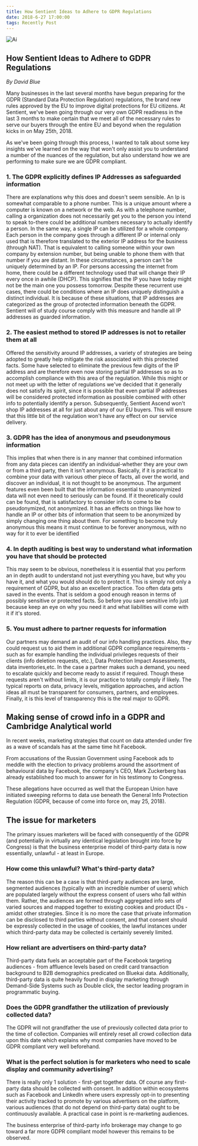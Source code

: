 ```yaml
---
title: How Sentient Ideas to Adhere to GDPR Regulations
date: 2018-6-27 17:00:00
tags: Recently Post
---
```


![Ai](/images/7.jpg)

## How Sentient Ideas to Adhere to GDPR Regulations
_By David Blue_

Many businesses in the last several months have begun preparing for the GDPR (Standard Data Protection Regulation) regulations, the brand new rules approved by the EU to improve digital protections for EU citizens. At Sentient, we've been going through our very own GDPR readiness in the last 3 months to make certain that we meet all of the necessary rules to serve our buyers through the entire EU and beyond when the regulation kicks in on May 25th, 2018.

As we've been going through this process, I wanted to talk about some key insights we've learned on the way that won't only assist you to understand a number of the nuances of the regulation, but also understand how we are performing to make sure we are GDPR compliant.

### 1. The GDPR explicitly defines IP Addresses as safeguarded information
There are explanations why this does and doesn't seem sensible. An Ip is somewhat comparable to a phone number. This is a unique amount where a computer is known on a network or the web. As with  a telephone number, calling a organization does not necessarily get you to the person you intend to speak to-there could be additional numbers necessary to actually identify a person. In the same way, a single IP can be utilized for a whole company. Each person in the company goes through a different IP or internal only used that is therefore translated to the exterior IP address for the business (through NAT). That is equivalent to calling someone within your own company by extension number, but being unable to phone them with that number  if you are distant. In these circumstances, a person can't be uniquely determined by an IP. For persons accessing the internet from home, there could be a different technology used that will change their IP every once in awhile (DHCP). This signifies that the IP you have today might not be the main one you possess tomorrow. Despite these recurrent use cases, there could be conditions where an IP does uniquely distinguish a distinct individual. It is because of these situations, that IP addresses are categorized as the group of protected information beneath the GDPR. Sentient will of study course comply with this measure and handle all IP addresses as guarded information.

### 2. The easiest method to stored IP addresses is not to retailer them at all
Offered the sensitivity around IP addresses, a variety of strategies are being adopted to greatly help mitigate the risk associated with this protected facts. Some have selected to eliminate the previous few digits of the IP address and are therefore even now storing partial IP addresses so as to accomplish compliance with this area of the regulation. While this might or not meet up with the letter of regulations we've decided that it generally does not satisfy its spirit, since it is possible that even partial IP addresses will be considered protected information as possible combined with other info to potentially identify a person. Subsequently, Sentient Ascend won't shop IP addresses at all for just about any of our EU buyers. This will ensure that this little bit of the regulation won't have any effect on our service delivery.

### 3. GDPR has the idea of anonymous and pseudonymous information
This implies that when there is in any manner that combined information from any data pieces can identify an individual-whether they are your own or from a third party, then it isn't anonymous. Basically, if it is practical to combine your data with various other piece of facts, all over the world, and discover an individual, it is not thought to be anonymous. The argument features even been built that the information essential to unanonymized data will not even need to seriously can be found. If it theoretically could can be found, that is satisfactory to consider info to come to be pseudonymized, not anonymized. It has an effects on things like how to handle an IP or other bits of information that seem to be anonymized by simply changing one thing about them. For something to become truly anonymous this means it must continue to be forever anonymous, with no way for it to ever be identified

### 4. In depth auditing is best way to understand what information you have that should be protected
This may seem to be obvious, nonetheless it is essential that you perform an in depth audit to understand not just everything you have, but why you have it, and what you would should do to  protect it. This is simply not only a requirement of GDPR, but also an excellent practice. Too often data gets saved in the events. That is seldom a good enough reason in terms of possibly sensitive or protected facts. So before you save sensitive info just because keep an eye on why you need it and what liabilities will come with it if it's stored.

### 5. You must adhere to partner requests for information
Our partners may demand an audit of our info handling practices. Also, they could request us to aid them in additional GDPR compliance requirements - such as for example handling the individual privileges requests of their clients (info deletion requests, etc.), Data Protection Impact Assessments, data inventories,etc. In the case a partner makes such a demand, you need to escalate quickly and become ready to assist if required. Though these requests aren't without limits, it is our practice to totally comply if likely. The typical reports on data, privacy levels, mitigation approaches, and action ideas all must be transparent for consumers, partners, and employees. Finally, it is this level of transparency this is the real major to GDPR.

## Making sense of crowd info in a GDPR and Cambridge Analytical world

In recent weeks, marketing strategies that count on data attended under fire as a wave of scandals has at the same time hit Facebook.

From accusations of the Russian Government using Facebook ads to meddle with the election to privacy problems around the assortment of behavioural data by Facebook, the company's CEO, Mark Zuckerberg has already established too much to answer for in his testimony to Congress.

These allegations have occurred as well that the European Union have initiated sweeping reforms to data use beneath the General Info Protection Regulation (GDPR, because of come into force on, may 25, 2018).

## The issue for marketers
The primary issues marketers will be faced with consequently of the GDPR (and potentially in virtually any identical legislation brought into force by Congress) is that the business enterprise model of third-party data is now essentially, unlawful - at least in Europe.

### How come this unlawful? What's third-party data?
The reason this can be a case is that third-party audiences are large, segmented audiences (typically with an incredible number of users) which are populated largely without the express consent of users who fall within them. Rather, the audiences are formed through aggregated info sets of varied sources and mapped together to existing cookies and product IDs - amidst other strategies. Since it is no more the case that private information can be disclosed to third parties without consent, and that consent should be expressly collected in the usage of cookies, the lawful instances under which third-party data may be collected is certainly severely limited.

### How reliant are advertisers on third-party data?
Third-party data fuels an acceptable part of the Facebook targeting audiences - from affluence levels based on credit card transaction background to B2B demographics predicated on Bluekai data. Additionally, third-party data is quite heavily found in display marketing through Demand-Side Systems such as Double click, the sector leading program in programmatic buying.

### Does the GDPR grandfather the utilization of previously collected data?
The GDPR will not grandfather the use of previously collected data prior to the time of collection. Companies will entirely reset all crowd collection data upon this date which explains why most companies have moved to be GDPR compliant very well beforehand.

### What is the perfect solution is for marketers who need to scale display and community advertising?
There is really only 1 solution - first-get together data. Of course any first-party data should be collected with consent. In addition within ecosystems such as Facebook and LinkedIn where users expressly opt-in to presenting their activity tracked to promote by various advertisers on the platform, various audiences (that do not depend on third-party data) ought to be continuously available. A practical case in point is re-marketing audiences.

The business enterprise of third-party info brokerage may change to go toward a far more GDPR compliant model however this remains to be observed.